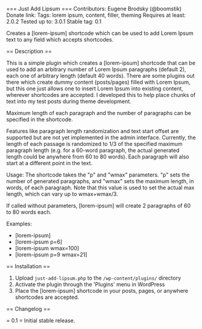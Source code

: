 
=== Just Add Lipsum ===
Contributors: Eugene Brodsky (@boomstik)
Donate link:
Tags: lorem ipsum, content, filler, theming
Requires at least: 2.0.2
Tested up to: 3.0.1
Stable tag: 0.1

Creates a [lorem-ipsum] shortcode which can be used to add Lorem Ipsum text to any field which accepts shortcodes.

== Description ==

This is a simple plugin which creates a [lorem-ipsum] shortcode that can be used to add an arbitrary number of Lorem Ipsum paragraphs (default 2), each one of arbitrary length (default 40 words). There are some plugins out there which create dummy content (posts/pages) filled with Lorem Ipsum, but this one just allows one to insert Lorem Ipsum into existing content, wherever shortcodes are accepted. I developed this to help place chunks of text into my test posts during theme development.

Maximum length of each paragraph and the number of paragraphs can be specified in the shortcode.

Features like paragraph length randomization and text start offset are supported but are not yet implemented in the admin interface. Currently, the length of each passage is randomized to 1/3 of the specified maximum paragraph length (e.g. for a 60-word paragraph, the actual generated length could be anywhere from 60 to 80 words). Each paragraph will also start at a different point in the text.

Usage: 
The shortcode takes the "p" and "wmax" parameters. "p" sets the number of generated paragraphs, and "wmax" sets the maximum length, in words, of each paragraph. Note that this value is used to set the actual max length, which can vary up to wmax+wmax/3.

If called without parameters, [lorem-ipsum] will create 2 paragraphs of 60 to 80 words each.

Examples:
* [lorem-ipsum]
* [lorem-ipsum p=6]
* [lorem-ipsum wmax=100]
* [lorem-ipsum p=9 wmax=21]


== Installation ==

1. Upload `just-add-lipsum.php` to the `/wp-content/plugins/` directory
1. Activate the plugin through the 'Plugins' menu in WordPress
1. Place the [lorem-ipsum] shortcode in your posts, pages, or anywhere shortcodes are accepted.

== Changelog ==

= 0.1 =
Initial stable release.
